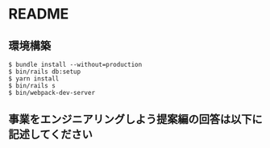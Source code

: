 # README

## 環境構築
```
$ bundle install --without=production
$ bin/rails db:setup
$ yarn install
$ bin/rails s
$ bin/webpack-dev-server
```

## 事業をエンジニアリングしよう提案編の回答は以下に記述してください
